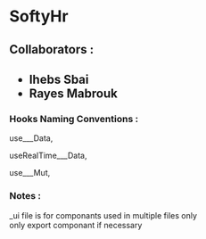 <h1>SoftyHr</h1>
<h2>Collaborators :</h2>
<h2><ul><li>Ihebs Sbai</li><li>Rayes Mabrouk</li></ul></h2>
<h3>Hooks Naming Conventions :</h3>
<div><p>use___Data,</p><p>useRealTime___Data,</p><p>use___Mut,</p></div>
<h3>Notes :</h3>
<div>_ui file is for componants used in multiple files only</div>
<div>only export componant if necessary</div>
